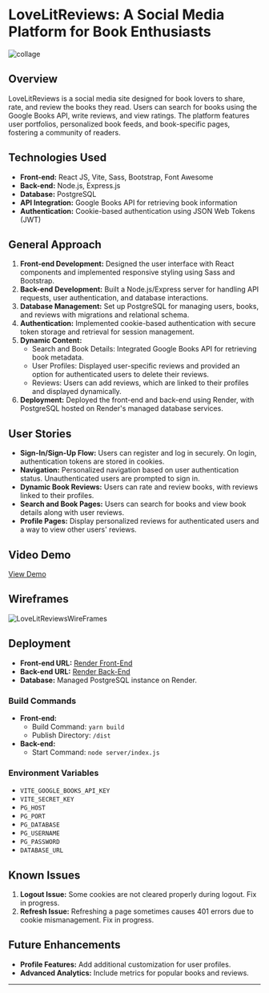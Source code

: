 # LoveLitReviews: A Social Media Platform for Book Enthusiasts

![collage](https://github.com/SaraGolbek/LoveLitReviews/assets/145944090/0167f3c8-8dac-4085-81a9-7ef7e57d15f1)

## Overview
LoveLitReviews is a social media site designed for book lovers to share, rate, and review the books they read. Users can search for books using the Google Books API, write reviews, and view ratings. The platform features user portfolios, personalized book feeds, and book-specific pages, fostering a community of readers.

## Technologies Used
- **Front-end:** React JS, Vite, Sass, Bootstrap, Font Awesome
- **Back-end:** Node.js, Express.js
- **Database:** PostgreSQL
- **API Integration:** Google Books API for retrieving book information
- **Authentication:** Cookie-based authentication using JSON Web Tokens (JWT)

## General Approach
1. **Front-end Development:** Designed the user interface with React components and implemented responsive styling using Sass and Bootstrap.
2. **Back-end Development:** Built a Node.js/Express server for handling API requests, user authentication, and database interactions.
3. **Database Management:** Set up PostgreSQL for managing users, books, and reviews with migrations and relational schema.
4. **Authentication:** Implemented cookie-based authentication with secure token storage and retrieval for session management.
5. **Dynamic Content:**
   - Search and Book Details: Integrated Google Books API for retrieving book metadata.
   - User Profiles: Displayed user-specific reviews and provided an option for authenticated users to delete their reviews.
   - Reviews: Users can add reviews, which are linked to their profiles and displayed dynamically.
6. **Deployment:** Deployed the front-end and back-end using Render, with PostgreSQL hosted on Render's managed database services.

## User Stories
- **Sign-In/Sign-Up Flow:** Users can register and log in securely. On login, authentication tokens are stored in cookies.
- **Navigation:** Personalized navigation based on user authentication status. Unauthenticated users are prompted to sign in.
- **Dynamic Book Reviews:** Users can rate and review books, with reviews linked to their profiles.
- **Search and Book Pages:** Users can search for books and view book details along with user reviews.
- **Profile Pages:** Display personalized reviews for authenticated users and a way to view other users' reviews.

## Video Demo
[View Demo](https://www.loom.com/share/fca13ef154a24b8e90e252f6c3ec09f7?sid=c64f8fd3-4d88-41f4-b288-d226df09c765)

## Wireframes
![LoveLitReviewsWireFrames](https://github.com/SaraGolbek/LoveLitReviews/assets/145944090/f7f351dd-f1e5-42e9-b90d-2dcd7fc42ca4)

## Deployment
- **Front-end URL:** [Render Front-End](https://lovelitreviews.onrender.com)
- **Back-end URL:** [Render Back-End](https://lovelitreviews-backend.onrender.com)
- **Database:** Managed PostgreSQL instance on Render.

### Build Commands
- **Front-end:**
   - Build Command: `yarn build`
   - Publish Directory: `/dist`
- **Back-end:**
   - Start Command: `node server/index.js`

### Environment Variables
- `VITE_GOOGLE_BOOKS_API_KEY`
- `VITE_SECRET_KEY`
- `PG_HOST`
- `PG_PORT`
- `PG_DATABASE`
- `PG_USERNAME`
- `PG_PASSWORD`
- `DATABASE_URL`

## Known Issues
1. **Logout Issue:** Some cookies are not cleared properly during logout. Fix in progress.
2. **Refresh Issue:** Refreshing a page sometimes causes 401 errors due to cookie mismanagement. Fix in progress.

## Future Enhancements
- **Profile Features:** Add additional customization for user profiles.
- **Advanced Analytics:** Include metrics for popular books and reviews.

---

